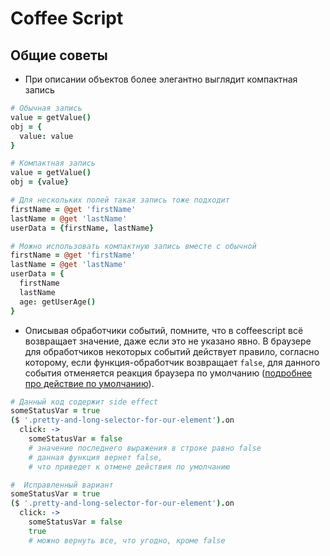 # Coffee Script

## Общие советы

* При описании объектов более элегантно выглядит компактная запись

```coffeescript
# Обычная запись
value = getValue()
obj = {
  value: value
}

# Компактная запись
value = getValue()
obj = {value}

# Для нескольких полей такая запись тоже подходит
firstName = @get 'firstName'
lastName = @get 'lastName'
userData = {firstName, lastName}

# Можно использовать компактную запись вместе с обычной
firstName = @get 'firstName'
lastName = @get 'lastName'
userData = {
  firstName
  lastName
  age: getUserAge()
}
```
* Описывая обработчики событий, помните, что в coffeescript всё возвращает значение, даже если это не указано явно. В браузере для обработчиков некоторых событий действует правило, согласно которому, если функция-обработчик возвращает `false`, для данного события отменяется реакция браузера по умолчанию ([подробнее про действие по умолчанию](http://learn.javascript.ru/default-browser-action)).
```coffeescript
# Данный код содержит side effect
someStatusVar = true
($ '.pretty-and-long-selector-for-our-element').on
  click: ->
    someStatusVar = false 
    # значение последнего выражения в строке равно false
    # данная функция вернет false,
    # что приведет к отмене действия по умолчанию

#  Исправленный вариант
someStatusVar = true
($ '.pretty-and-long-selector-for-our-element').on
  click: ->
    someStatusVar = false
    true 
    # можно вернуть все, что угодно, кроме false
```

